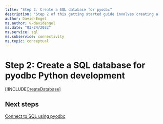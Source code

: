 ```yaml
---
title: "Step 2: Create a SQL database for pyodbc"
description: "Step 2 of this getting started guide involves creating a database in SQL Server or Azure SQL Database for the pyodbc sample."
author: David-Engel
ms.author: v-davidengel
ms.date: "03/24/2022"
ms.service: sql
ms.subservice: connectivity
ms.topic: conceptual
---
```

# Step 2: Create a SQL database for pyodbc Python development

[!INCLUDE[CreateDatabase](../../../includes/createdatabase.md)]

## Next steps

[Connect to SQL using pyodbc](step-3-proof-of-concept-connecting-to-sql-using-pyodbc.md)